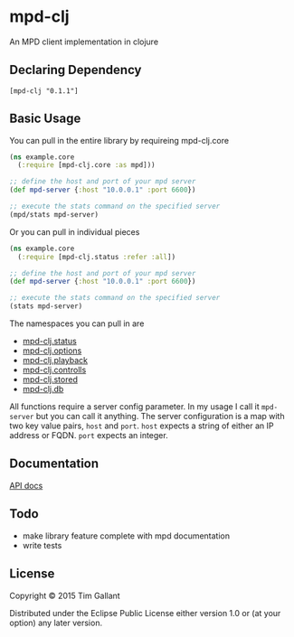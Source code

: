 # mpd-clj

An MPD client implementation in clojure

## Declaring Dependency

`[mpd-clj "0.1.1"]`

## Basic Usage

You can pull in the entire library by requireing mpd-clj.core

```clojure
(ns example.core
  (:require [mpd-clj.core :as mpd]))

;; define the host and port of your mpd server
(def mpd-server {:host "10.0.0.1" :port 6600})

;; execute the stats command on the specified server
(mpd/stats mpd-server)
```

Or you can pull in individual pieces 

```clojure
(ns example.core
  (:require [mpd-clj.status :refer :all])

;; define the host and port of your mpd server
(def mpd-server {:host "10.0.0.1" :port 6600})

;; execute the stats command on the specified server
(stats mpd-server)
```

The namespaces you can pull in are

* [mpd-clj.status](http://tgallant.github.io/mpd.clj/mpd-clj.status.html)
* [mpd-clj.options](http://tgallant.github.io/mpd.clj/mpd-clj.options.html)
* [mpd-clj.playback](http://tgallant.github.io/mpd.clj/mpd-clj.playback.html)
* [mpd-clj.controlls](http://tgallant.github.io/mpd.clj/mpd-clj.controlls.html)
* [mpd-clj.stored](http://tgallant.github.io/mpd.clj/mpd-clj.stored.html)
* [mpd-clj.db](http://tgallant.github.io/mpd.clj/mpd-clj.db.html)

All functions require a server config parameter. In my usage I call it
`mpd-server` but you can call it anything. The server configuration is
a map with two key value pairs, `host` and `port`. `host` expects a
string of either an IP address or FQDN. `port` expects an integer.

## Documentation

[API docs](https://tgallant.github.io/mpd.clj)

## Todo

* make library feature complete with mpd documentation
* write tests

## License

Copyright © 2015 Tim Gallant

Distributed under the Eclipse Public License either version 1.0 or (at
your option) any later version.
